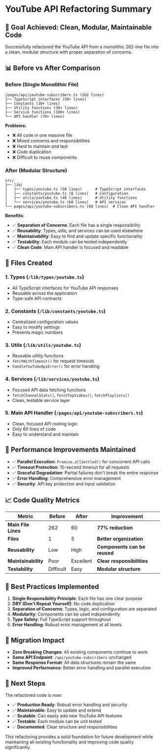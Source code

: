 # YouTube API Refactoring Summary

## 🎯 **Goal Achieved: Clean, Modular, Maintainable Code**

Successfully refactored the YouTube API from a monolithic 262-line file into a clean, modular structure with proper separation of concerns.

## 📊 **Before vs After Comparison**

### **Before (Single Monolithic File)**
```
/pages/api/youtube-subscribers.ts (262 lines)
├── TypeScript interfaces (50+ lines)
├── Constants (10+ lines)  
├── Utility functions (30+ lines)
├── Service functions (100+ lines)
└── API handler (70+ lines)
```

**Problems:**
- ❌ All code in one massive file
- ❌ Mixed concerns and responsibilities
- ❌ Hard to maintain and test
- ❌ Code duplication
- ❌ Difficult to reuse components

### **After (Modular Structure)**
```
src/
├── lib/
│   ├── types/youtube.ts (50 lines)      # TypeScript interfaces
│   ├── constants/youtube.ts (8 lines)   # Configuration
│   ├── utils/youtube.ts (40 lines)      # Utility functions
│   └── services/youtube.ts (60 lines)   # API services
└── pages/api/youtube-subscribers.ts (60 lines)  # Clean API handler
```

**Benefits:**
- ✅ **Separation of Concerns**: Each file has a single responsibility
- ✅ **Reusability**: Types, utils, and services can be used elsewhere
- ✅ **Maintainability**: Easy to find and update specific functionality
- ✅ **Testability**: Each module can be tested independently
- ✅ **Clean Code**: Main API handler is focused and readable

## 🔧 **Files Created**

### 1. **Types** (`/lib/types/youtube.ts`)
- All TypeScript interfaces for YouTube API responses
- Reusable across the application
- Type-safe API contracts

### 2. **Constants** (`/lib/constants/youtube.ts`)
- Centralized configuration values
- Easy to modify settings
- Prevents magic numbers

### 3. **Utils** (`/lib/utils/youtube.ts`)
- Reusable utility functions
- `fetchWithTimeout()` for request timeouts
- `handleYouTubeApiError()` for error handling

### 4. **Services** (`/lib/services/youtube.ts`)
- Focused API data fetching functions
- `fetchChannelStats()`, `fetchTopVideos()`, `fetchPlaylists()`
- Clean, testable service layer

### 5. **Main API Handler** (`/pages/api/youtube-subscribers.ts`)
- Clean, focused API routing logic
- Only 60 lines of code
- Easy to understand and maintain

## 🚀 **Performance Improvements Maintained**

- ✅ **Parallel Execution**: `Promise.allSettled()` for concurrent API calls
- ✅ **Timeout Protection**: 10-second timeout for all requests
- ✅ **Graceful Degradation**: Partial failures don't break the entire response
- ✅ **Error Handling**: Comprehensive error management
- ✅ **Security**: API key protection and input validation

## 📈 **Code Quality Metrics**

| Metric | Before | After | Improvement |
|--------|--------|-------|-------------|
| **Main File Lines** | 262 | 60 | **77% reduction** |
| **Files** | 1 | 5 | **Better organization** |
| **Reusability** | Low | High | **Components can be reused** |
| **Maintainability** | Poor | Excellent | **Clear responsibilities** |
| **Testability** | Difficult | Easy | **Modular structure** |

## 🎯 **Best Practices Implemented**

1. **Single Responsibility Principle**: Each file has one clear purpose
2. **DRY (Don't Repeat Yourself)**: No code duplication
3. **Separation of Concerns**: Types, logic, and configuration are separated
4. **Modularity**: Components can be used independently
5. **Type Safety**: Full TypeScript support throughout
6. **Error Handling**: Robust error management at all levels

## 🔄 **Migration Impact**

- **Zero Breaking Changes**: All existing components continue to work
- **Same API Endpoint**: `/api/youtube-subscribers` unchanged
- **Same Response Format**: All data structures remain the same
- **Improved Performance**: Better error handling and parallel execution

## 📝 **Next Steps**

The refactored code is now:
- ✅ **Production Ready**: Robust error handling and security
- ✅ **Maintainable**: Easy to update and extend
- ✅ **Scalable**: Can easily add new YouTube API features
- ✅ **Testable**: Each module can be unit tested
- ✅ **Documented**: Clear structure and responsibilities

This refactoring provides a solid foundation for future development while maintaining all existing functionality and improving code quality significantly. 